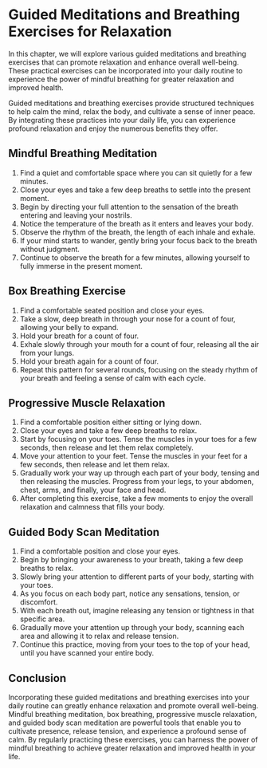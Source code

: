 Guided Meditations and Breathing Exercises for Relaxation
====================================================================

In this chapter, we will explore various guided meditations and breathing exercises that can promote relaxation and enhance overall well-being. These practical exercises can be incorporated into your daily routine to experience the power of mindful breathing for greater relaxation and improved health.



Guided meditations and breathing exercises provide structured techniques to help calm the mind, relax the body, and cultivate a sense of inner peace. By integrating these practices into your daily life, you can experience profound relaxation and enjoy the numerous benefits they offer.

Mindful Breathing Meditation
----------------------------

1. Find a quiet and comfortable space where you can sit quietly for a few minutes.
2. Close your eyes and take a few deep breaths to settle into the present moment.
3. Begin by directing your full attention to the sensation of the breath entering and leaving your nostrils.
4. Notice the temperature of the breath as it enters and leaves your body.
5. Observe the rhythm of the breath, the length of each inhale and exhale.
6. If your mind starts to wander, gently bring your focus back to the breath without judgment.
7. Continue to observe the breath for a few minutes, allowing yourself to fully immerse in the present moment.

Box Breathing Exercise
----------------------

1. Find a comfortable seated position and close your eyes.
2. Take a slow, deep breath in through your nose for a count of four, allowing your belly to expand.
3. Hold your breath for a count of four.
4. Exhale slowly through your mouth for a count of four, releasing all the air from your lungs.
5. Hold your breath again for a count of four.
6. Repeat this pattern for several rounds, focusing on the steady rhythm of your breath and feeling a sense of calm with each cycle.

Progressive Muscle Relaxation
-----------------------------

1. Find a comfortable position either sitting or lying down.
2. Close your eyes and take a few deep breaths to relax.
3. Start by focusing on your toes. Tense the muscles in your toes for a few seconds, then release and let them relax completely.
4. Move your attention to your feet. Tense the muscles in your feet for a few seconds, then release and let them relax.
5. Gradually work your way up through each part of your body, tensing and then releasing the muscles. Progress from your legs, to your abdomen, chest, arms, and finally, your face and head.
6. After completing this exercise, take a few moments to enjoy the overall relaxation and calmness that fills your body.

Guided Body Scan Meditation
---------------------------

1. Find a comfortable position and close your eyes.
2. Begin by bringing your awareness to your breath, taking a few deep breaths to relax.
3. Slowly bring your attention to different parts of your body, starting with your toes.
4. As you focus on each body part, notice any sensations, tension, or discomfort.
5. With each breath out, imagine releasing any tension or tightness in that specific area.
6. Gradually move your attention up through your body, scanning each area and allowing it to relax and release tension.
7. Continue this practice, moving from your toes to the top of your head, until you have scanned your entire body.

Conclusion
----------

Incorporating these guided meditations and breathing exercises into your daily routine can greatly enhance relaxation and promote overall well-being. Mindful breathing meditation, box breathing, progressive muscle relaxation, and guided body scan meditation are powerful tools that enable you to cultivate presence, release tension, and experience a profound sense of calm. By regularly practicing these exercises, you can harness the power of mindful breathing to achieve greater relaxation and improved health in your life.
